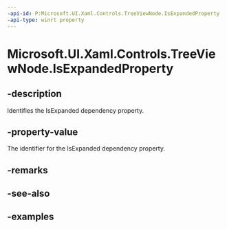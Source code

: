 ```yaml
---
-api-id: P:Microsoft.UI.Xaml.Controls.TreeViewNode.IsExpandedProperty
-api-type: winrt property
---
```


<!-- Property syntax.
public DependencyProperty IsExpandedProperty { get; }
-->

# Microsoft.UI.Xaml.Controls.TreeViewNode.IsExpandedProperty

## -description

Identifies the IsExpanded dependency property.

## -property-value

The identifier for the IsExpanded dependency property.

## -remarks

## -see-also

## -examples

